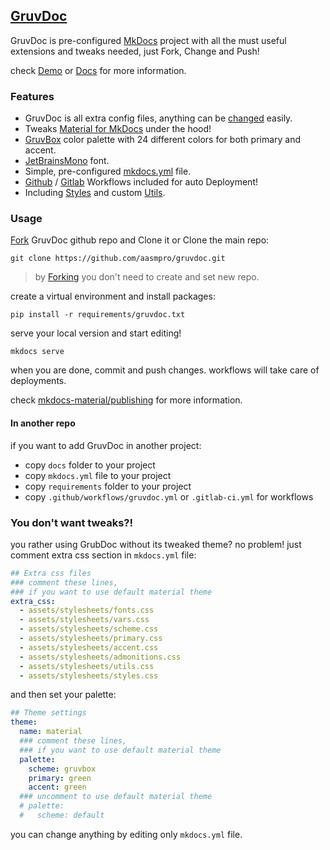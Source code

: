 ## [GruvDoc](https://abolfazlamiri.ir/gruvdoc/)
GruvDoc is pre-configured [MkDocs](https://www.mkdocs.org/) project with all the must useful extensions and tweaks needed, just Fork, Change and Push!

check [Demo](https://abolfazlamiri.ir/gruvdoc/demo/abbreviations/) or [Docs](https://abolfazlamiri.ir/gruvdoc/docs/colors/) for more information.

### Features
- GruvDoc is all extra config files, anything can be [changed](https://abolfazlamiri.ir/gruvdoc/#you-dont-want-tweaks) easily.
- Tweaks [Material for MkDocs](https://squidfunk.github.io/mkdocs-material/) under the hood!
- [GruvBox](https://abolfazlamiri.ir/gruvdoc/docs/colors/) color palette with 24 different colors for both primary and accent.
- [JetBrainsMono](https://abolfazlamiri.ir/gruvdoc/docs/fonts/) font.
- Simple, pre-configured [mkdocs.yml](https://github.com/aasmpro/gruvdoc/blob/master/mkdocs.yml) file.
- [Github](https://github.com/aasmpro/gruvdoc/blob/master/.github/workflows/gruvdoc.yml) / [Gitlab](https://github.com/aasmpro/gruvdoc/blob/master/.gitlab-ci.yml) Workflows included for auto Deployment!
- Including [Styles](https://abolfazlamiri.ir/gruvdoc/docs/styles/) and custom [Utils](https://abolfazlamiri.ir/gruvdoc/docs/utils/).

### Usage
[Fork](https://github.com/aasmpro/gruvdoc/fork) GruvDoc github repo and Clone it or Clone the main repo:
```
git clone https://github.com/aasmpro/gruvdoc.git
```
> by [Forking](https://github.com/aasmpro/gruvdoc/fork) you don't need to create and set new repo.

create a virtual environment and install packages:
```
pip install -r requirements/gruvdoc.txt
```
serve your local version and start editing!
```
mkdocs serve
```
when you are done, commit and push changes. workflows will take care of deployments.

check [mkdocs-material/publishing](https://squidfunk.github.io/mkdocs-material/publishing-your-site/) for more information.

#### In another repo
if you want to add GruvDoc in another project:

- copy `docs` folder to your project
- copy `mkdocs.yml` file to your project
- copy `requirements` folder to your project
- copy `.github/workflows/gruvdoc.yml` or `.gitlab-ci.yml` for workflows
 

### You don't want tweaks?!
you rather using GrubDoc without its tweaked theme? no problem!
just comment extra css section in `mkdocs.yml` file:
```yaml hl_lines="4-12"
## Extra css files
### comment these lines,
### if you want to use default material theme
extra_css:
  - assets/stylesheets/fonts.css
  - assets/stylesheets/vars.css
  - assets/stylesheets/scheme.css
  - assets/stylesheets/primary.css
  - assets/stylesheets/accent.css
  - assets/stylesheets/admonitions.css
  - assets/stylesheets/utils.css
  - assets/stylesheets/styles.css
```
and then set your palette:
```yaml hl_lines="9-12"
## Theme settings
theme:
  name: material
  ### comment these lines,
  ### if you want to use default material theme
  palette:
    scheme: gruvbox
    primary: green
    accent: green
  ### uncomment to use default material theme
  # palette:
  #   scheme: default
```
you can change anything by editing only `mkdocs.yml` file.
